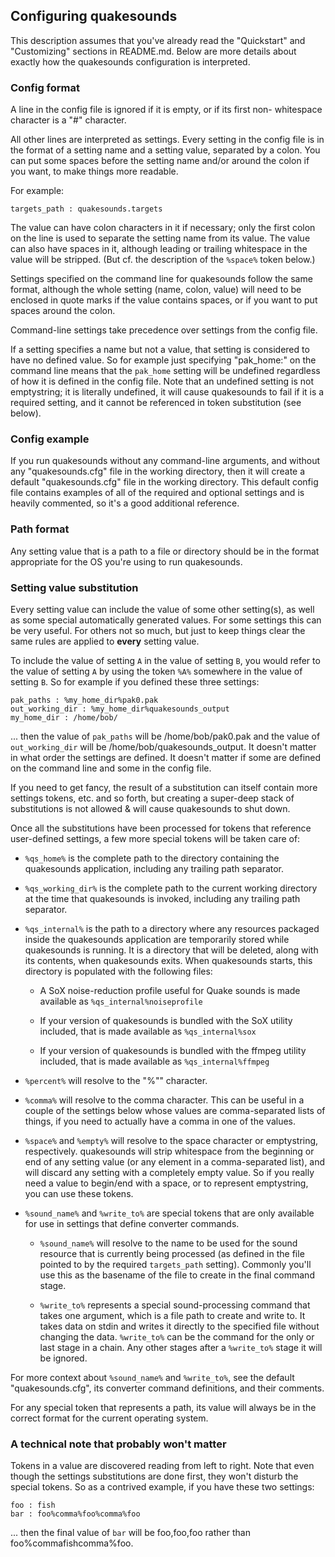 Configuring quakesounds
-----------------------

This description assumes that you've already read the "Quickstart" and
"Customizing" sections in README.md. Below are more details about exactly how
the quakesounds configuration is interpreted.

### Config format

A line in the config file is ignored if it is empty, or if its first non-
whitespace character is a "#" character.

All other lines are interpreted as settings. Every setting in the config file
is in the format of a setting name and a setting value, separated by a colon.
You can put some spaces before the setting name and/or around the colon if you
want, to make things more readable.

For example:

    targets_path : quakesounds.targets

The value can have colon characters in it if necessary; only the first colon
on the line is used to separate the setting name from its value. The value can
also have spaces in it, although leading or trailing whitespace in the value
will be stripped. (But cf. the description of the `%space%` token below.)

Settings specified on the command line for quakesounds follow the same format,
although the whole setting (name, colon, value) will need to be enclosed in
quote marks if the value contains spaces, or if you want to put spaces around
the colon.

Command-line settings take precedence over settings from the config file.

If a setting specifies a name but not a value, that setting is considered to
have no defined value. So for example just specifying "pak_home:" on the
command line means that the `pak_home` setting will be undefined regardless of
how it is defined in the config file. Note that an undefined setting is not
emptystring; it is literally undefined, it will cause quakesounds to fail if it
is a required setting, and it cannot be referenced in token substitution (see
below).

### Config example

If you run quakesounds without any command-line arguments, and without any
"quakesounds.cfg" file in the working directory, then it will create a
default "quakesounds.cfg" file in the working directory. This default config
file contains examples of all of the required and optional settings and is
heavily commented, so it's a good additional reference.

### Path format

Any setting value that is a path to a file or directory should be in the
format appropriate for the OS you're using to run quakesounds.

### Setting value substitution

Every setting value can include the value of some other setting(s), as well
as some special automatically generated values. For some settings this can be
very useful. For others not so much, but just to keep things clear the same
rules are applied to **every** setting value.

To include the value of setting `A` in the value of setting `B`, you would
refer to the value of setting `A` by using the token `%A%` somewhere in the
value of setting `B`. So for example if you defined these three settings:

    pak_paths : %my_home_dir%pak0.pak
    out_working_dir : %my_home_dir%quakesounds_output
    my_home_dir : /home/bob/

... then the value of `pak_paths` will be /home/bob/pak0.pak and the value of
`out_working_dir` will be /home/bob/quakesounds_output. It doesn't matter in
what order the settings are defined. It doesn't matter if some are defined on
the command line and some in the config file.

If you need to get fancy, the result of a substitution can itself contain
more settings tokens, etc. and so forth, but creating a super-deep stack of
substitutions is not allowed & will cause quakesounds to shut down.

Once all the substitutions have been processed for tokens that reference
user-defined settings, a few more special tokens will be taken care of:

* `%qs_home%` is the complete path to the directory containing the quakesounds
application, including any trailing path separator.

* `%qs_working_dir%` is the complete path to the current working directory at
the time that quakesounds is invoked, including any trailing path separator.

* `%qs_internal%` is the path to a directory where any resources packaged
inside the quakesounds application are temporarily stored while quakesounds is
running. It is a directory that will be deleted, along with its contents, when
quakesounds exits. When quakesounds starts, this directory is populated with
the following files:

  * A SoX noise-reduction profile useful for Quake sounds is made available as
  `%qs_internal%noiseprofile`

  * If your version of quakesounds is bundled with the SoX utility included,
  that is made available as `%qs_internal%sox`

  * If your version of quakesounds is bundled with the ffmpeg utility
  included, that is made available as `%qs_internal%ffmpeg`

* `%percent%` will resolve to the "%"" character.

* `%comma%` will resolve to the comma character. This can be useful in a
couple of the settings below whose values are comma-separated lists of things,
if you need to actually have a comma in one of the values.

* `%space%` and `%empty%` will resolve to the space character or emptystring,
respectively. quakesounds will strip whitespace from the beginning or end of
any setting value (or any element in a comma-separated list), and will discard
any setting with a completely empty value. So if you really need a value to
begin/end with a space, or to represent emptystring, you can use these tokens.

* `%sound_name%` and `%write_to%` are special tokens that are only available
for use in settings that define converter commands.

  * `%sound_name%` will resolve to the name to be used for the sound resource
  that is currently being processed (as defined in the file pointed to by the
  required `targets_path` setting). Commonly you'll use this as the basename
  of the file to create in the final command stage.

  * `%write_to%` represents a special sound-processing command that takes one
  argument, which is a file path to create and write to. It takes data on
  stdin and writes it directly to the specified file without changing the data.
  `%write_to%` can be the command for the only or last stage in a chain. Any
  other stages after a `%write_to%` stage it will be ignored.

For more context about `%sound_name%` and `%write_to%`, see the default
"quakesounds.cfg", its converter command definitions, and their comments.

For any special token that represents a path, its value will always be in the
correct format for the current operating system.

### A technical note that probably won't matter

Tokens in a value are discovered reading from left to right. Note that even
though the settings substitutions are done first, they won't disturb the
special tokens. So as a contrived example, if you have these two settings:

    foo : fish
    bar : foo%comma%foo%comma%foo

... then the final value of `bar` will be foo,foo,foo rather than
foo%commafishcomma%foo.
